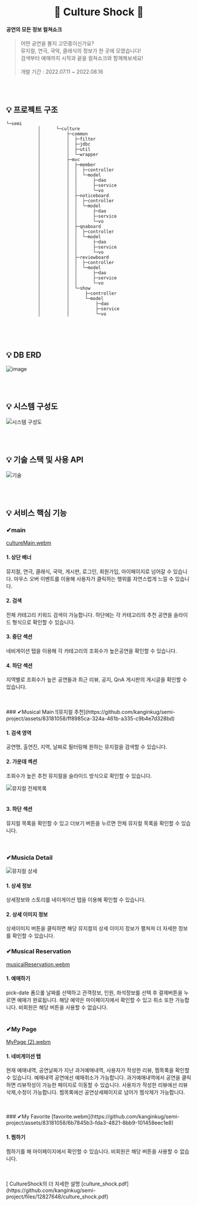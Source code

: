
<div align="center">
<h1>🎺 Culture Shock 🎺</h1>
</div>



#### 공연의 모든 정보 컬쳐쇼크

> 어떤 공연을 볼지 고민중이신가요? <br>
> 뮤지컬, 연극, 국악, 클래식의 정보가 한 곳에 모였습니다! <br>
> 검색부터 예매까지 시작과 끝을 컬쳐쇼크와 함께해보세요! <br><br>
> 개발 기간 : 2022.07.11 ~ 2022.08.16

<br>
<br>

## 💡 프로젝트 구조

```
└─semi
            │      └─culture
            │          ├─common
            │          │  ├─filter
            │          │  ├─jdbc
            │          │  ├─util
            │          │  └─wrapper
            │          ├─mvc
            │          │  ├─member
            │          │  │  ├─controller
            │          │  │  └─model
            │          │  │      ├─dao
            │          │  │      ├─service
            │          │  │      └─vo
            │          │  ├─noticeboard
            │          │  │  ├─controller
            │          │  │  └─model
            │          │  │      ├─dao
            │          │  │      ├─service
            │          │  │      └─vo
            │          │  ├─qnaboard
            │          │  │  ├─controller
            │          │  │  └─model
            │          │  │      ├─dao
            │          │  │      ├─service
            │          │  │      └─vo
            │          │  ├─reviewboard
            │          │  │  ├─controller
            │          │  │  └─model
            │          │  │      ├─dao
            │          │  │      ├─service
            │          │  │      └─vo
            │          │  └─show
            │          │      ├─controller
            │          │      └─model
            │          │          ├─dao
            │          │          ├─service
            │          │          └─vo


```

<br>
<br>



## 💡 DB ERD
![image](https://github.com/kanginkug/semi-project/assets/83181058/08c42409-81ce-4104-b4a8-5a9c032c9a43)


<br>
<br>

## 💡 시스템 구성도

![시스템 구성도](https://github.com/kanginkug/semi-project/assets/83181058/7b147917-6e28-421a-a082-ac4d0c68af4d)

<br>
<br>

## 💡 기술 스택 및 사용 API

![기술](https://github.com/kanginkug/semi-project/assets/83181058/640cdb3d-2cba-44e0-b049-ac6775f01a3d)



<br>
<br>

## 💡 서비스 핵심 기능

### ✔main
[cultureMain.webm](https://github.com/kanginkug/semi-project/assets/83181058/c7fc8d14-d48d-47c0-be97-69fc272986a8)


#### 1. 상단 배너
뮤지컬, 연극, 클래식, 국악, 게시판, 로그인, 회원가입, 마이페이지로 넘어갈 수 있습니다.
마우스 오버 이벤트를 이용해 사용자가 클릭하는 행위를 자연스럽게 느낄 수 있습니다.
#### 2. 검색
전체 카테고리 키워드 검색이 가능합니다.
하단에는 각 카테고리의 추천 공연을 슬라이드 형식으로 확인할 수 있습니다.
#### 3. 중단 섹션
네비게이션 탭을 이용해 각 카테고리의 조회수가 높은공연을 확인할 수 있습니다.
#### 4. 하단 섹션
지역별로 조회수가 높은 공연들과 최근 리뷰, 공지, QnA 게시판의 게시글을 확인할 수 있습니다.

<br>
<br>
### ✔Musical Main
![뮤지컬 추천](https://github.com/kanginkug/semi-project/assets/83181058/ff8985ca-324a-461b-a335-c9b4e7d328bd)


#### 1. 검색 영역
공연명, 출연진, 지역, 날짜로 필터링해 원하는 뮤지컬을 검색할 수 있습니다.
#### 2. 가운데 섹션
조회수가 높은 추천 뮤지컬을 슬라이드 방식으로 확인할 수 있습니다.


![뮤지컬 전체목록](https://github.com/kanginkug/semi-project/assets/83181058/82a9f492-b7f5-4c54-a99a-9598545ebaf1)
<br>
<br>
#### 3. 하단 섹션
뮤지컬 목록을 확인할 수 있고 더보기 버튼을 누르면 전체 뮤지컬 목록을 확인할 수 있습니다.
<br>

<br>

### ✔Musicla Detail
![뮤지컬 상세](https://github.com/kanginkug/semi-project/assets/83181058/c89b4249-d43f-4eae-b6f0-8b0cfb87f524)


#### 1. 상세 정보
상세정보와 스토리를 네이게이션 탭을 이용해 확인할 수 있습니다.
#### 2. 상세 이미지 정보
상세이미지 버튼을 클릭하면 해당 뮤지컬의 상세 이미지 정보가 펼쳐져 더 자세한 정보를 확인할 수 있습니다.



### ✔Musical Reservation
[musicalReservation.webm](https://github.com/kanginkug/semi-project/assets/83181058/3c2a5407-d37a-4d56-a418-5f8d8346e529)

#### 1. 예매하기
pick-date 폼으롤 날짜를 선택하고 관객정보, 인원, 좌석정보를 선택 후 결제버튼을 누르면 예매가 완료됩니다.
해당 예약은 마이페이지에서 확인할 수 있고 취소 또한 가능합니다. 비회원은 해당 버튼을 사용할 수 없습니다.
<br>
<br>
### ✔My Page
[MyPage (2).webm](https://github.com/kanginkug/semi-project/assets/83181058/b5a1c232-c279-4629-aa5f-6aee16525d27)

#### 1. 네비게이션 탭
현재 예매내역, 공연날짜가 지난 과거예매내역, 사용자가 작성한 리뷰, 찜목록을 확인할 수 있습니다.
예매내역 공연에선 예매취소가 가능합니다.
과거예매내역에서 공연을 클릭하면 리뷰작성이 가능한 페이지로 이동할 수 있습니다.
사용자가 작성한 리뷰에선 리뷰 삭제,수정이 가능합니다.
찜목록에선 공연상세페이지로 넘어가 찜삭제가 가능합니다.

<br>
<br>
### ✔My Favorite
[favorite.webm](https://github.com/kanginkug/semi-project/assets/83181058/6b7845b3-fda3-4821-8bb9-101458eec1e8)

#### 1. 찜하기
찜하기를 해 마이페이지에서 확인할 수 있습니다. 비회원은 해당 버튼을 사용할 수 없습니다.

<br>
<br>
[ CultureShock의 더 자세한 설명
[culture_shock.pdf](https://github.com/kanginkug/semi-project/files/12827648/culture_shock.pdf)



<br>
<br>
                        




